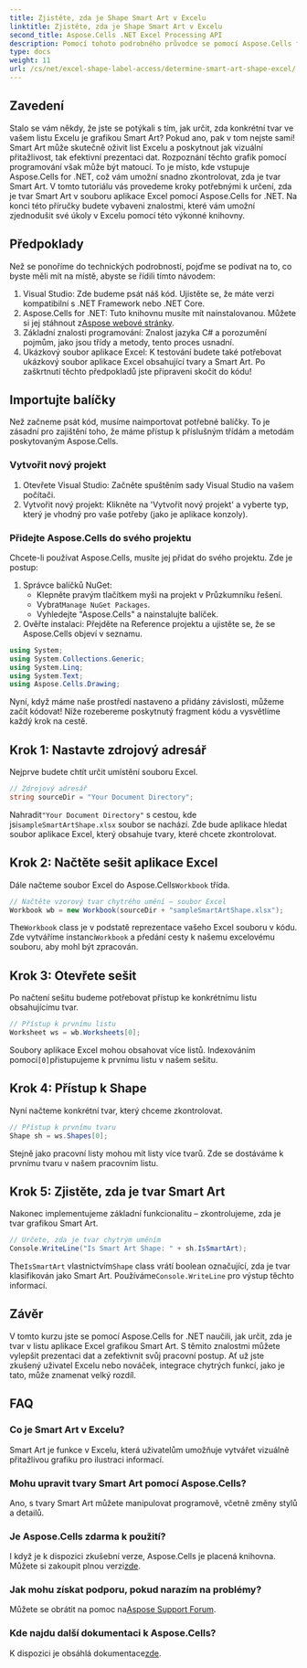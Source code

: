 ```yaml
---
title: Zjistěte, zda je Shape Smart Art v Excelu
linktitle: Zjistěte, zda je Shape Smart Art v Excelu
second_title: Aspose.Cells .NET Excel Processing API
description: Pomocí tohoto podrobného průvodce se pomocí Aspose.Cells for .NET snadno naučíte zkontrolovat, zda je tvar v Excelu Smart Art. Ideální pro automatizaci úloh v Excelu.
type: docs
weight: 11
url: /cs/net/excel-shape-label-access/determine-smart-art-shape-excel/
---
```

## Zavedení
Stalo se vám někdy, že jste se potýkali s tím, jak určit, zda konkrétní tvar ve vašem listu Excelu je grafikou Smart Art? Pokud ano, pak v tom nejste sami! Smart Art může skutečně oživit list Excelu a poskytnout jak vizuální přitažlivost, tak efektivní prezentaci dat. Rozpoznání těchto grafik pomocí programování však může být matoucí. To je místo, kde vstupuje Aspose.Cells for .NET, což vám umožní snadno zkontrolovat, zda je tvar Smart Art. 
V tomto tutoriálu vás provedeme kroky potřebnými k určení, zda je tvar Smart Art v souboru aplikace Excel pomocí Aspose.Cells for .NET. Na konci této příručky budete vybaveni znalostmi, které vám umožní zjednodušit své úkoly v Excelu pomocí této výkonné knihovny.
## Předpoklady
Než se ponoříme do technických podrobností, pojďme se podívat na to, co byste měli mít na místě, abyste se řídili tímto návodem:
1. Visual Studio: Zde budeme psát náš kód. Ujistěte se, že máte verzi kompatibilní s .NET Framework nebo .NET Core.
2. Aspose.Cells for .NET: Tuto knihovnu musíte mít nainstalovanou. Můžete si jej stáhnout z[Aspose webové stránky](https://releases.aspose.com/cells/net/).
3. Základní znalosti programování: Znalost jazyka C# a porozumění pojmům, jako jsou třídy a metody, tento proces usnadní.
4. Ukázkový soubor aplikace Excel: K testování budete také potřebovat ukázkový soubor aplikace Excel obsahující tvary a Smart Art.
Po zaškrtnutí těchto předpokladů jste připraveni skočit do kódu!
## Importujte balíčky
Než začneme psát kód, musíme naimportovat potřebné balíčky. To je zásadní pro zajištění toho, že máme přístup k příslušným třídám a metodám poskytovaným Aspose.Cells.
### Vytvořit nový projekt
1. Otevřete Visual Studio:
   Začněte spuštěním sady Visual Studio na vašem počítači.
2. Vytvořit nový projekt:
   Klikněte na 'Vytvořit nový projekt' a vyberte typ, který je vhodný pro vaše potřeby (jako je aplikace konzoly).
### Přidejte Aspose.Cells do svého projektu
Chcete-li používat Aspose.Cells, musíte jej přidat do svého projektu. Zde je postup:
1. Správce balíčků NuGet:
   - Klepněte pravým tlačítkem myši na projekt v Průzkumníku řešení.
   -  Vybrat`Manage NuGet Packages`.
   - Vyhledejte "Aspose.Cells" a nainstalujte balíček.
2. Ověřte instalaci:
   Přejděte na Reference projektu a ujistěte se, že se Aspose.Cells objeví v seznamu. 
```csharp
using System;
using System.Collections.Generic;
using System.Linq;
using System.Text;
using Aspose.Cells.Drawing;
```
Nyní, když máme naše prostředí nastaveno a přidány závislosti, můžeme začít kódovat! Níže rozebereme poskytnutý fragment kódu a vysvětlíme každý krok na cestě.
## Krok 1: Nastavte zdrojový adresář
Nejprve budete chtít určit umístění souboru Excel.
```csharp
// Zdrojový adresář
string sourceDir = "Your Document Directory";
```
 Nahradit`"Your Document Directory"` s cestou, kde jsi`sampleSmartArtShape.xlsx` soubor se nachází. Zde bude aplikace hledat soubor aplikace Excel, který obsahuje tvary, které chcete zkontrolovat.
## Krok 2: Načtěte sešit aplikace Excel
 Dále načteme soubor Excel do Aspose.Cells`Workbook` třída.
```csharp
// Načtěte vzorový tvar chytrého umění – soubor Excel
Workbook wb = new Workbook(sourceDir + "sampleSmartArtShape.xlsx");
```
 The`Workbook` class je v podstatě reprezentace vašeho Excel souboru v kódu. Zde vytváříme instanci`Workbook` a předání cesty k našemu excelovému souboru, aby mohl být zpracován.
## Krok 3: Otevřete sešit
Po načtení sešitu budeme potřebovat přístup ke konkrétnímu listu obsahujícímu tvar.
```csharp
// Přístup k prvnímu listu
Worksheet ws = wb.Worksheets[0];
```
 Soubory aplikace Excel mohou obsahovat více listů. Indexováním pomocí`[0]`přistupujeme k prvnímu listu v našem sešitu. 
## Krok 4: Přístup k Shape
Nyní načteme konkrétní tvar, který chceme zkontrolovat.
```csharp
// Přístup k prvnímu tvaru
Shape sh = ws.Shapes[0];
```
Stejně jako pracovní listy mohou mít listy více tvarů. Zde se dostáváme k prvnímu tvaru v našem pracovním listu. 
## Krok 5: Zjistěte, zda je tvar Smart Art
Nakonec implementujeme základní funkcionalitu – zkontrolujeme, zda je tvar grafikou Smart Art.
```csharp
// Určete, zda je tvar chytrým uměním
Console.WriteLine("Is Smart Art Shape: " + sh.IsSmartArt);
```
 The`IsSmartArt` vlastnictvím`Shape` class vrátí boolean označující, zda je tvar klasifikován jako Smart Art. Používáme`Console.WriteLine` pro výstup těchto informací. 
## Závěr
V tomto kurzu jste se pomocí Aspose.Cells for .NET naučili, jak určit, zda je tvar v listu aplikace Excel grafikou Smart Art. S těmito znalostmi můžete vylepšit prezentaci dat a zefektivnit svůj pracovní postup. Ať už jste zkušený uživatel Excelu nebo nováček, integrace chytrých funkcí, jako je tato, může znamenat velký rozdíl. 
## FAQ
### Co je Smart Art v Excelu?
Smart Art je funkce v Excelu, která uživatelům umožňuje vytvářet vizuálně přitažlivou grafiku pro ilustraci informací.
### Mohu upravit tvary Smart Art pomocí Aspose.Cells?
Ano, s tvary Smart Art můžete manipulovat programově, včetně změny stylů a detailů.
### Je Aspose.Cells zdarma k použití?
 I když je k dispozici zkušební verze, Aspose.Cells je placená knihovna. Můžete si zakoupit plnou verzi[zde](https://purchase.aspose.com/buy).
### Jak mohu získat podporu, pokud narazím na problémy?
 Můžete se obrátit na pomoc na[Aspose Support Forum](https://forum.aspose.com/c/cells/9).
### Kde najdu další dokumentaci k Aspose.Cells?
 K dispozici je obsáhlá dokumentace[zde](https://reference.aspose.com/cells/net/).